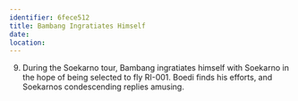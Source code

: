 ```yaml
---
identifier: 6fece512
title: Bambang Ingratiates Himself
date:  
location: 
---
```


9.  During the Soekarno tour, Bambang ingratiates himself with Soekarno
    in the hope of being selected to fly RI-001. Boedi finds his
    efforts, and Soekarnos condescending replies amusing.
